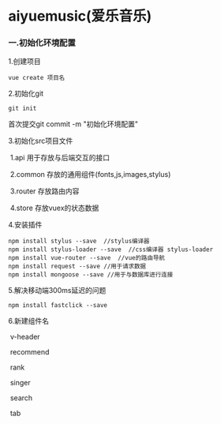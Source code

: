 # aiyuemusic(爱乐音乐)

### 一.初始化环境配置

1.创建项目

```
vue create 项目名
```

2.初始化git

```
git init
```

首次提交git commit -m "初始化环境配置"

3.初始化src项目文件

​	1.api   用于存放与后端交互的接口

​	2.common  存放的通用组件(fonts,js,images,stylus)

​	3.router 存放路由内容

​	4.store 存放vuex的状态数据

4.安装插件

```
npm install stylus --save  //stylus编译器
npm install stylus-loader --save  //css编译器 stylus-loader
npm install vue-router --save  //vue的路由导航
npm install request --save //用于请求数据
npm install mongoose --save //用于与数据库进行连接
```

5.解决移动端300ms延迟的问题 

```
npm install fastclick --save
```

6.新建组件名

​	v-header

​	recommend

​	rank

​	singer

​	search

​	tab